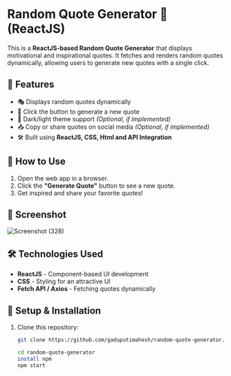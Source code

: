 # Random Quote Generator 🌟 (ReactJS)

This is a **ReactJS-based Random Quote Generator** that displays motivational and inspirational quotes. It fetches and renders random quotes dynamically, allowing users to generate new quotes with a single click.

## 🚀 Features
- 🎭 Displays random quotes dynamically  
- 🔄 Click the button to generate a new quote  
- 🌙 Dark/light theme support *(Optional, if implemented)*  
- 📤 Copy or share quotes on social media *(Optional, if implemented)*  
- 🛠 Built using **ReactJS, CSS, Html and API Integration**  

## 🎯 How to Use
1. Open the web app in a browser.  
2. Click the **"Generate Quote"** button to see a new quote.  
3. Get inspired and share your favorite quotes!  

## 📸 Screenshot
![Screenshot (328)](https://github.com/user-attachments/assets/3da1bc57-eae5-4945-a0ae-efcfa3e6558a)


## 🛠 Technologies Used
- **ReactJS** - Component-based UI development  
- **CSS** - Styling for an attractive UI  
- **Fetch API / Axios** - Fetching quotes dynamically  

## 🚀 Setup & Installation
1. Clone this repository:  
   ```bash
   git clone https://github.com/gaduputimahesh/random-quote-generator.git

   cd random-quote-generator
   install npm
   npm start
   
